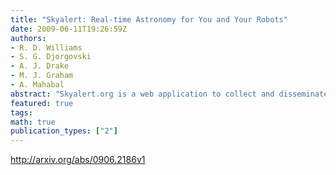 ```yaml
---
title: "Skyalert: Real-time Astronomy for You and Your Robots"
date: 2009-06-11T19:26:59Z
authors:
- R. D. Williams
- S. G. Djorgovski
- A. J. Drake
- M. J. Graham
- A. Mahabal
abstract: "Skyalert.org is a web application to collect and disseminate observations about time-critical astronomical transients, and to add annotations and intelligent machine-learning to those observations. The information is  arcsecpushed arcsec to subscribers, who may be either humans (email, text message etc) or they may be machines that control telescopes. Subscribers can prepare precise  arcsectrigger rules arcsec to decide which events should reach them and their robots, rules that may be based on sky position, or on the specific vocabulary of parameters that define a particular type of observation. Our twin thrusts are automation of process, and discrimination of interesting events."
featured: true
tags:
math: true
publication_types: ["2"]
---
```

http://arxiv.org/abs/0906.2186v1
